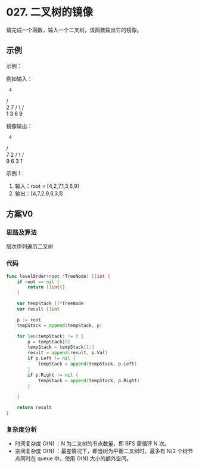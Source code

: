 # 027. 二叉树的镜像

请完成一个函数，输入一个二叉树，该函数输出它的镜像。

## 示例

示例：

例如输入：

     4
   /   \
  2     7
 / \   / \
1   3 6   9

镜像输出：

     4
   /   \
  7     2
 / \   / \
9   6 3   1


示例 1：

1. 输入：root = [4,2,7,1,3,6,9]
2. 输出：[4,7,2,9,6,3,1]

## 方案V0

### 思路及算法

层次序列遍历二叉树

### 代码

```go
func levelOrder(root *TreeNode) []int {
	if root == nil {
		return []int{}
	}

	var tempStack []*TreeNode
	var result []int

	p := root
	tempStack = append(tempStack, p)

	for len(tempStack) != 0 {
		p = tempStack[0]
		tempStack = tempStack[1:]
		result = append(result, p.Val)
		if p.Left != nil {
			tempStack = append(tempStack, p.Left)
		}
		if p.Right != nil {
			tempStack = append(tempStack, p.Right)
		}

	}

	return result
}
```

### 复杂度分析

- 时间复杂度 O(N) ：N 为二叉树的节点数量，即 BFS 需循环 N 次。
- 空间复杂度 O(N) ：最差情况下，即当树为平衡二叉树时，最多有 N/2 个树节点同时在 queue 中，使用 O(N) 大小的额外空间。